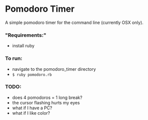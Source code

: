 # Pomodoro Timer
A simple pomodoro timer for the command line (currently OSX only).

### "Requirements:"
* install ruby

### To run:
* navigate to the pomodoro_timer directory  
* `$ ruby pomodoro.rb`

### TODO:
* does 4 pomodoros = 1 long break?
* the cursor flashing hurts my eyes
* what if I have a PC?
* what if I like color?
